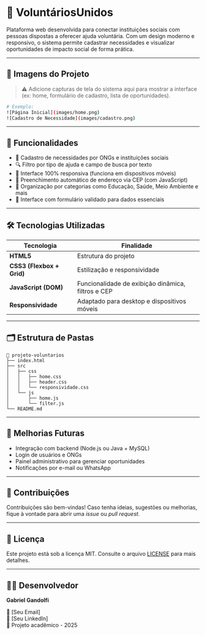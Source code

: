 
# 🌟 VoluntáriosUnidos

Plataforma web desenvolvida para conectar instituições sociais com pessoas dispostas a oferecer ajuda voluntária. Com um design moderno e responsivo, o sistema permite cadastrar necessidades e visualizar oportunidades de impacto social de forma prática.

---

## 📸 Imagens do Projeto

> ⚠️ Adicione capturas de tela do sistema aqui para mostrar a interface (ex: home, formulário de cadastro, lista de oportunidades).

```bash
# Exemplo:
![Página Inicial](images/home.png)
![Cadastro de Necessidade](images/cadastro.png)
```

---

## 🚀 Funcionalidades

- 📌 Cadastro de necessidades por ONGs e instituições sociais
- 🔍 Filtro por tipo de ajuda e campo de busca por texto
- 📱 Interface 100% responsiva (funciona em dispositivos móveis)
- 🧠 Preenchimento automático de endereço via CEP (com JavaScript)
- 🎯 Organização por categorias como Educação, Saúde, Meio Ambiente e mais
- 🧾 Interface com formulário validado para dados essenciais

---

## 🛠️ Tecnologias Utilizadas

| Tecnologia | Finalidade |
|------------|------------|
| **HTML5** | Estrutura do projeto |
| **CSS3 (Flexbox + Grid)** | Estilização e responsividade |
| **JavaScript (DOM)** | Funcionalidade de exibição dinâmica, filtros e CEP |
| **Responsividade** | Adaptado para desktop e dispositivos móveis |

---

## 🗂️ Estrutura de Pastas

```
📁 projeto-voluntarios
├── index.html
├── src
│   ├── css
│   │   ├── home.css
│   │   ├── header.css
│   │   └── responsividade.css
│   └── js
│       ├── home.js
│       └── filter.js
└── README.md
```

---

## 🎯 Melhorias Futuras

- Integração com backend (Node.js ou Java + MySQL)
- Login de usuários e ONGs
- Painel administrativo para gerenciar oportunidades
- Notificações por e-mail ou WhatsApp

---

## 🤝 Contribuições

Contribuições são bem-vindas! Caso tenha ideias, sugestões ou melhorias, fique à vontade para abrir uma *issue* ou *pull request*.

---

## 📝 Licença

Este projeto está sob a licença MIT. Consulte o arquivo [LICENSE](LICENSE) para mais detalhes.

---

## 👨‍💻 Desenvolvedor

**Gabriel Gandolfi**

📧 [Seu Email]  
🔗 [Seu LinkedIn]  
📁 Projeto acadêmico - 2025
